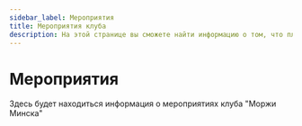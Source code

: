 ```yaml
---
sidebar_label: Мероприятия
title: Мероприятия клуба
description: На этой странице вы сможете найти информацию о том, что планируется в клубе "Моржи столицы. Минск" на ближайшее время
---
```


# Мероприятия

Здесь будет находиться информация о мероприятиях клуба "Моржи Минска"
